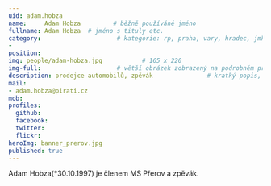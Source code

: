 ```yaml
---
uid: adam.hobza
name:     Adam Hobza         # běžně používáné jméno
fullname: Adam Hobza  # jméno s tituly etc.
category:                     # kategorie: rp, praha, vary, hradec, jmk, senat
- 
position:
img: people/adam-hobza.jpg           # 165 x 220
img-full:                     # větší obrázek zobrazený na podrobném profilu
description: prodejce automobilů, zpěvák               # kratký popis, max 160 znaků
mail:
- adam.hobza@pirati.cz
mob:         
profiles:
  github:
  facebook:       
  twitter:        
  flickr:       
heroImg: banner_prerov.jpg
published: true
---
```

Adam Hobza(*30.10.1997) je členem MS Přerov a zpěvák.
